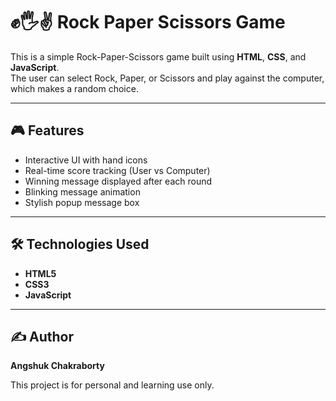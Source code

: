 # ✊🖐✌ Rock Paper Scissors Game

This is a simple Rock-Paper-Scissors game built using **HTML**, **CSS**, and **JavaScript**.  
The user can select Rock, Paper, or Scissors and play against the computer, which makes a random choice.

---

## 🎮 Features

- Interactive UI with hand icons
- Real-time score tracking (User vs Computer)
- Winning message displayed after each round
- Blinking message animation
- Stylish popup message box

---

## 🛠 Technologies Used

- **HTML5**
- **CSS3**
- **JavaScript**

---
## ✍️ Author

**Angshuk Chakraborty** 

This project is for personal and learning use only.

